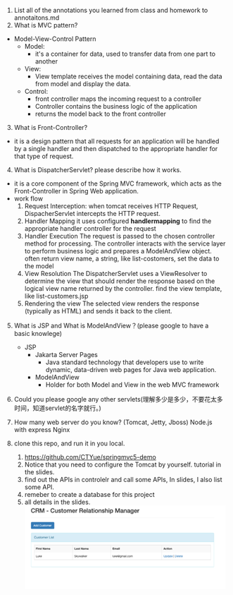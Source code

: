 1.  List all of the annotations you learned from class and homework to annotaitons.md
2.  What is MVC pattern?
   - Model-View-Control Pattern
     - Model:
       - it's a container for data, used to transfer data from one part to another
     - View:
       - View template receives the model containing data, read the data from model and display the data.
     - Control: 
       - front controller maps the incoming request to a controller
       - Controller contains the business logic of the application
       - returns the model back to the front controller
3.  What is Front-Controller?
   - it is a design pattern that all requests for an application will be handled by a single handler and then dispatched to the appropriate handler for that type of request.
     
4.  What is DispatcherServlet? please describe how it works.
   - it is a core component of the Spring MVC framework, which acts as the Front-Controller in Spring Web application.
   - work flow
     1. Request Interception:
        when tomcat receives HTTP Request, DispacherServlet intercepts the HTTP request.
     2. Handler Mapping
        it uses configured **handlermapping** to find the appropriate handler controller for the request
     3. Handler Execution
        The request is passed to the chosen controller method for processing. The controller interacts with the service layer to perform business logic and prepares a ModelAndView object.
        often return view name, a string, like list-costomers, set the data to the model
     4. View Resolution
        The DispatcherServlet uses a ViewResolver to determine the view that should render the response based on the logical view name returned by the controller.
        find the view template, like list-customers.jsp
     5. Rendering the view
        The selected view renders the response (typically as HTML) and sends it back to the client.
     
5.  What is JSP and What is ModelAndView？(please google to have a basic knowlege)
    - JSP
      - Jakarta Server Pages
        - Java standard technology that developers use to write dynamic, data-driven web pages for Java web application.
      - ModelAndView
        - Holder for both Model and View in the web MVC framework
        
6.  Could you please google any other servlets(理解多少是多少，不要花太多时间，知道servlet的名字就行。)
    
7.  How many web server do you know? (Tomcat, Jetty, Jboss)
    Node.js with express
    Nginx
8. clone this repo, and run it in you local.
   1. https://github.com/CTYue/springmvc5-demo
   2. Notice that you need to configure the Tomcat by yourself. tutorial in the slides.
   3. find out the APIs in controlelr and call some APIs, In slides, I also list some API.
   4. remeber to create a database for this project
   5. all details in the slides.
      ![image](../Coding/hw44/pic.png)
